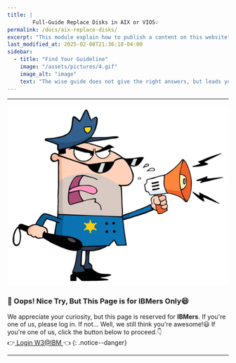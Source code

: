 ```yaml
---
title: | 
        Full-Guide Replace Disks in AIX or VIOS💡
permalink: /docs/aix-replace-disks/
excerpt: "This module explain how to publish a content on this website"
last_modified_at: 2025-02-08T21:36:18-04:00
sidebar:
  - title: "Find Your Guideline"
    image: "/assets/pictures/4.gif"
    image_alt: "image"
    text: "The wise guide does not give the right answers, but leads you to the right questions."
---
```

---

![stop](/assets/myimages/stop.jpg)

### **🚧 Oops! Nice Try, But This Page is for IBMers Only😆**

We appreciate your curiosity, but this page is reserved for **IBMers**. If you're one of us, please log in. If not… Well, we still think you're awesome!😃
If you're one of us, click the button below to proceed.👇<br>
        👉<a href="https://pages.github.ibm.com/Miftah-Choiri/docs/aix-replace-disks/" class="btn btn--info"> Login W3@IBM </a>👈
{: .notice--danger}




---

